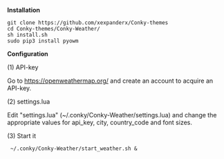 
<b>Installation</b>
```
git clone https://github.com/xexpanderx/Conky-themes
cd Conky-themes/Conky-Weather/
sh install.sh
sudo pip3 install pyowm
```

<b>Configuration</b>

(1) API-key

Go to https://openweathermap.org/ and create an account to acquire an API-key.

(2) settings.lua

Edit "settings.lua" (~/.conky/Conky-Weather/settings.lua) and change the appropriate values for api_key, city, country_code and font sizes.

(3) Start it

```
 ~/.conky/Conky-Weather/start_weather.sh &
```


